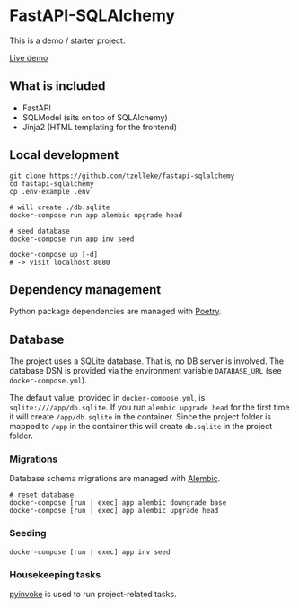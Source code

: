 # FastAPI-SQLAlchemy

This is a demo / starter project.

[Live demo](https://tz-fastapi-sqlalchemy.herokuapp.com/)

## What is included

- FastAPI
- SQLModel (sits on top of SQLAlchemy)
- Jinja2 (HTML templating for the frontend)

## Local development

```shell
git clone https://github.com/tzelleke/fastapi-sqlalchemy
cd fastapi-sqlalchemy
cp .env-example .env

# will create ./db.sqlite
docker-compose run app alembic upgrade head

# seed database
docker-compose run app inv seed

docker-compose up [-d]
# -> visit localhost:8080
```

## Dependency management

Python package dependencies are managed with [Poetry](https://python-poetry.org/).

## Database

The project uses a SQLite database.
That is, no DB server is involved.
The database DSN is provided via the environment variable `DATABASE_URL` (see `docker-compose.yml`).

The default value, provided in `docker-compose.yml`, is `sqlite:////app/db.sqlite`.
If you run `alembic upgrade head` for the first time it will create `/app/db.sqlite` in the container.
Since the project folder is mapped to `/app` in the container this will create `db.sqlite` in the project folder.

### Migrations

Database schema migrations are managed with [Alembic](https://alembic.sqlalchemy.org/en/latest/index.html).

```shell
# reset database
docker-compose [run | exec] app alembic downgrade base
docker-compose [run | exec] app alembic upgrade head
```

### Seeding

```shell
docker-compose [run | exec] app inv seed
```

### Housekeeping tasks

[pyinvoke](https://docs.pyinvoke.org/en/stable/getting-started.html) is used to run project-related tasks.
